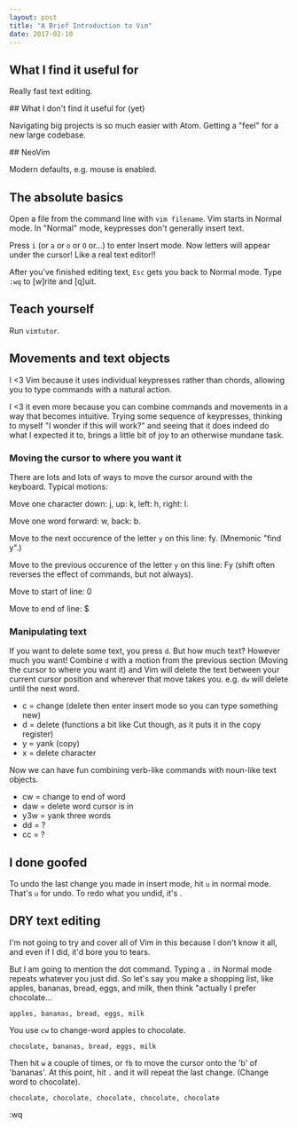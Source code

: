 ```yaml
---
layout: post
title: "A Brief Introduction to Vim"
date: 2017-02-10
---
```


## What I find it useful for

Really fast text editing.

## What I don't find it useful for (yet)

Navigating big projects is so much easier with Atom. Getting a "feel" for a new large codebase.

## NeoVim

Modern defaults, e.g. mouse is enabled.

## The absolute basics

Open a file from the command line with `vim filename`. Vim starts in Normal mode. In "Normal" mode, keypresses don't generally insert text.

Press `i` (or `a` or `o` or `O` or...) to enter Insert mode. Now letters will appear under the cursor! Like a real text editor!!

After you've finished editing text, `Esc` gets you back to Normal mode. Type `:wq` to [w]rite and [q]uit.

## Teach yourself

Run `vimtutor`.

## Movements and text objects

I <3 Vim because it uses individual keypresses rather than chords, allowing you to type commands with a natural action.

I <3 it even more because you can combine commands and movements in a way that becomes intuitive. Trying some sequence of keypresses, thinking to myself "I wonder if this will work?" and seeing that it does indeed do what I expected it to, brings a little bit of joy to an otherwise mundane task.

### Moving the cursor to where you want it

There are lots and lots of ways to move the cursor around with the keyboard. Typical motions:

Move one character down: j, up: k, left: h, right: l.

Move one word forward: w, back: b.

Move to the next occurence of the letter `y` on this line: fy. (Mnemonic "find y".)

Move to the previous occurence of the letter `y` on this line: Fy (shift often reverses the effect of commands, but not always).

Move to start of line: 0

Move to end of line: $

### Manipulating text

If you want to delete some text, you press `d`. But how much text? However much you want! Combine `d` with a motion from the previous section (Moving the cursor to where you want it) and Vim will delete the text between your current cursor position and wherever that move takes you. e.g. `dw` will delete until the next word.

* c = change (delete then enter insert mode so you can type something new)
* d = delete (functions a bit like Cut though, as it puts it in the copy register)
* y = yank (copy)
* x = delete character

Now we can have fun combining verb-like commands with noun-like text objects. 

* cw = change to end of word
* daw = delete word cursor is in
* y3w = yank three words
* dd = ?
* cc = ?

## I done goofed

To undo the last change you made in insert mode, hit `u` in normal mode. That's `u` for undo. To redo what you undid, it's <C-r>.

## DRY text editing

I'm not going to try and cover all of Vim in this because I don't know it all, and even if I did, it'd bore you to tears.

But I am going to mention the dot command. Typing a `.` in Normal mode repeats whatever you just did. So let's say you make a shopping list, like apples, bananas, bread, eggs, and milk, then think "actually I prefer chocolate...

```
apples, bananas, bread, eggs, milk
```

You use `cw` to change-word apples to chocolate.

```
chocolate, bananas, bread, eggs, milk
```

Then hit `w` a couple of times, or `fb` to move the cursor onto the 'b' of 'bananas'. At this point, hit `.` and it will repeat the last change. (Change word to chocolate).

```
chocolate, chocolate, chocolate, chocolate, chocolate
```

:wq

